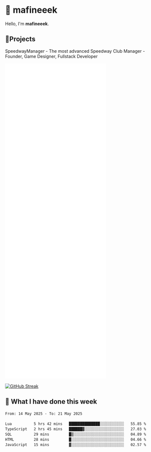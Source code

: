# 👋 mafineeek
Hello, I'm **mafineeek**.

## 📝Projects

SpeedwayManager - The most advanced Speedway Club Manager - Founder, Game Designer, Fullstack Developer


![](./github-metrics.svg)

[![GitHub Streak](https://streak-stats.demolab.com/?user=mafineeek)](https://git.io/streak-stats)

## 📰 What I have done this week
<!--START_SECTION:waka-->

```txt
From: 14 May 2025 - To: 21 May 2025

Lua          5 hrs 42 mins   ██████████████░░░░░░░░░░░   55.85 %
TypeScript   2 hrs 45 mins   ██████▓░░░░░░░░░░░░░░░░░░   27.03 %
SQL          29 mins         █▒░░░░░░░░░░░░░░░░░░░░░░░   04.89 %
HTML         28 mins         █░░░░░░░░░░░░░░░░░░░░░░░░   04.66 %
JavaScript   15 mins         ▓░░░░░░░░░░░░░░░░░░░░░░░░   02.57 %
```

<!--END_SECTION:waka-->

